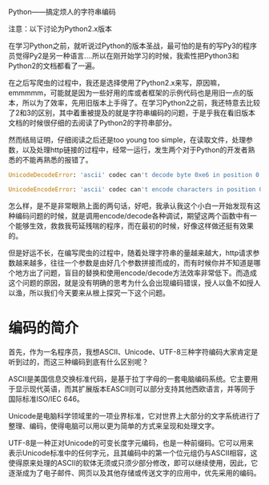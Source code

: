Python——搞定烦人的字符串编码

注意：以下讨论为Python2.x版本

在学习Python之前，就听说过Python的版本圣战，最可怕的是有的写Py3的程序员觉得Py2是另一种语言....所以在刚开始学习的时候，我索性把Python3和Python2的文档都看了一遍。

在之后写爬虫的过程中，我还是选择使用了Python2.x来写，原因嘛，emmmmm，可能就是因为一些好用的库或者框架的示例代码也是用旧一点的版本，所以为了效率，先用旧版本上手得了。在学习Python2之前，我还特意去比较了2和3的区别，其中着重被提及的就是字符串编码的问题，于是乎我在看旧版本文档的时候很仔细的去阅读了Python2的字符串部分。

然而结局证明，仔细阅读之后还是too young too simple，在读取文件，处理参数，以及处理http链接的过程中，经常一运行，发生两个对于Python的开发者熟悉的不能再熟悉的报错了。

```python
UnicodeDecodeError: 'ascii' codec can't decode byte 0xe6 in position 0: ordinal not in range(128)
```

```python
UnicodeEncodeError: 'ascii' codec can't encode characters in position 0-1: ordinal not in range(128)
```

怎么样，是不是非常眼熟上面的两句话，好吧，我承认我这个小白一开始发现有这种编码问题的时候，就是调用encode/decode各种调试，期望这两个函数中有一个能够生效，救救我苟延残喘的程序，而在最初的时候，好像这样做还挺有效果的。

但是好运不长，在编写爬虫的过程中，随着处理字符串的量越来越大，http请求参数越来越多，往往一个参数是由好几个参数拼接而成的，而有时候你并不知道是哪个地方出了问题，盲目的替换和使用encode/decode方法效率非常低下。而造成这个问题的原因，就是没有明确的思考为什么会出现编码错误，授人以鱼不如授人以渔，所以我们今天要来从根上探究一下这个问题。

# 编码的简介

首先，作为一名程序员，我想ASCII、Unicode、UTF-8三种字符编码大家肯定是听到过的，而这三种编码到底有什么区别呢？

ASCII是美国信息交换标准代码，是基于拉丁字母的一套电脑编码系统。它主要用于显示现代英语，而其扩展版本EASCII则可以部分支持其他西欧语言，并等同于国际标准ISO/IEC 646。

Unicode是电脑科学领域里的一项业界标准，它对世界上大部分的文字系统进行了整理、编码，使得电脑可以用以更为简单的方式来呈现和处理文字。

UTF-8是一种正对Unicode的可变长度字元编码，也是一种前缀码。它可以用来表示Unicode标准中的任何字元，且其编码中的第一个位元组仍与ASCII相容，这使得原来处理的ASCII的软体无须或只须少部分修改，即可以继续使用，因此，它逐渐成为了电子邮件、网页以及其他存储或传送文字的应用中，优先采用的编码。

